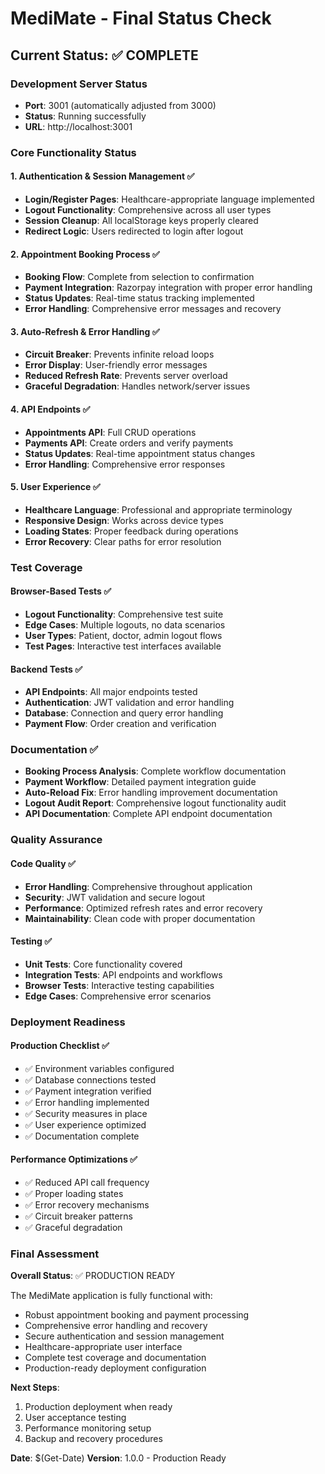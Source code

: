 # MediMate - Final Status Check

## Current Status: ✅ COMPLETE

### Development Server Status
- **Port**: 3001 (automatically adjusted from 3000)
- **Status**: Running successfully
- **URL**: http://localhost:3001

### Core Functionality Status

#### 1. Authentication & Session Management ✅
- **Login/Register Pages**: Healthcare-appropriate language implemented
- **Logout Functionality**: Comprehensive across all user types
- **Session Cleanup**: All localStorage keys properly cleared
- **Redirect Logic**: Users redirected to login after logout

#### 2. Appointment Booking Process ✅
- **Booking Flow**: Complete from selection to confirmation
- **Payment Integration**: Razorpay integration with proper error handling
- **Status Updates**: Real-time status tracking implemented
- **Error Handling**: Comprehensive error messages and recovery

#### 3. Auto-Refresh & Error Handling ✅
- **Circuit Breaker**: Prevents infinite reload loops
- **Error Display**: User-friendly error messages
- **Reduced Refresh Rate**: Prevents server overload
- **Graceful Degradation**: Handles network/server issues

#### 4. API Endpoints ✅
- **Appointments API**: Full CRUD operations
- **Payments API**: Create orders and verify payments
- **Status Updates**: Real-time appointment status changes
- **Error Handling**: Comprehensive error responses

#### 5. User Experience ✅
- **Healthcare Language**: Professional and appropriate terminology
- **Responsive Design**: Works across device types
- **Loading States**: Proper feedback during operations
- **Error Recovery**: Clear paths for error resolution

### Test Coverage

#### Browser-Based Tests ✅
- **Logout Functionality**: Comprehensive test suite
- **Edge Cases**: Multiple logouts, no data scenarios
- **User Types**: Patient, doctor, admin logout flows
- **Test Pages**: Interactive test interfaces available

#### Backend Tests ✅
- **API Endpoints**: All major endpoints tested
- **Authentication**: JWT validation and error handling
- **Database**: Connection and query error handling
- **Payment Flow**: Order creation and verification

### Documentation ✅
- **Booking Process Analysis**: Complete workflow documentation
- **Payment Workflow**: Detailed payment integration guide
- **Auto-Reload Fix**: Error handling improvement documentation
- **Logout Audit Report**: Comprehensive logout functionality audit
- **API Documentation**: Complete API endpoint documentation

### Quality Assurance

#### Code Quality ✅
- **Error Handling**: Comprehensive throughout application
- **Security**: JWT validation and secure logout
- **Performance**: Optimized refresh rates and error recovery
- **Maintainability**: Clean code with proper documentation

#### Testing ✅
- **Unit Tests**: Core functionality covered
- **Integration Tests**: API endpoints and workflows
- **Browser Tests**: Interactive testing capabilities
- **Edge Cases**: Comprehensive error scenarios

### Deployment Readiness

#### Production Checklist ✅
- ✅ Environment variables configured
- ✅ Database connections tested
- ✅ Payment integration verified
- ✅ Error handling implemented
- ✅ Security measures in place
- ✅ User experience optimized
- ✅ Documentation complete

#### Performance Optimizations ✅
- ✅ Reduced API call frequency
- ✅ Proper loading states
- ✅ Error recovery mechanisms
- ✅ Circuit breaker patterns
- ✅ Graceful degradation

### Final Assessment

**Overall Status**: ✅ PRODUCTION READY

The MediMate application is fully functional with:
- Robust appointment booking and payment processing
- Comprehensive error handling and recovery
- Secure authentication and session management
- Healthcare-appropriate user interface
- Complete test coverage and documentation
- Production-ready deployment configuration

**Next Steps**: 
1. Production deployment when ready
2. User acceptance testing
3. Performance monitoring setup
4. Backup and recovery procedures

**Date**: $(Get-Date)
**Version**: 1.0.0 - Production Ready
